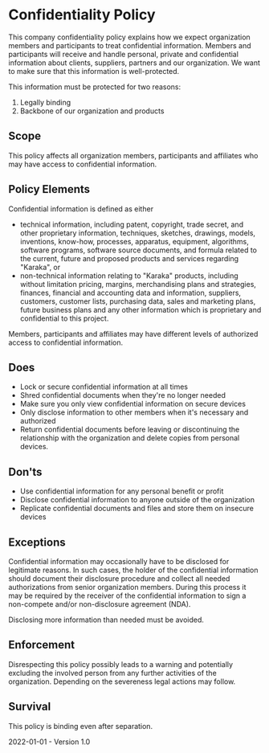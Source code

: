 # Confidentiality Policy

This company confidentiality policy explains how we expect organization members and participants to treat confidential information. Members and participants will receive and handle personal, private and confidential information about clients, suppliers, partners and our organization. We want to make sure that this information is well-protected.

This information must be protected for two reasons:

1. Legally binding
2. Backbone of our organization and products

## Scope

This policy affects all organization members, participants and affiliates who may have access to confidential information.

## Policy Elements

Confidential information is defined as either

* technical information, including patent, copyright, trade secret, and other proprietary information, techniques, sketches, drawings, models, inventions, know-how, processes, apparatus, equipment, algorithms, software programs, software source documents, and formula related to the current, future and proposed products and services regarding "Karaka", or
* non-technical information relating to "Karaka" products, including without limitation pricing, margins, merchandising plans and strategies, finances, financial and accounting data and information, suppliers, customers, customer lists, purchasing data, sales and marketing plans, future business plans and any other information which is proprietary and confidential to this project.

Members, participants and affiliates may have different levels of authorized access to confidential information.

## Does

* Lock or secure confidential information at all times
* Shred confidential documents when they're no longer needed
* Make sure you only view confidential information on secure devices
* Only disclose information to other members when it's necessary and authorized
* Return confidential documents before leaving or discontinuing the relationship with the organization and delete copies from personal devices.

## Don'ts

* Use confidential information for any personal benefit or profit
* Disclose confidential information to anyone outside of the organization
* Replicate confidential documents and files and store them on insecure devices

## Exceptions

Confidential information may occasionally have to be disclosed for legitimate reasons. In such cases, the holder of the confidential information should document their disclosure procedure and collect all needed authorizations from senior organization members. During this process it may be required by the receiver of the confidential information to sign a non-compete and/or non-disclosure agreement (NDA).

Disclosing more information than needed must be avoided.

## Enforcement

Disrespecting this policy possibly leads to a warning and potentially excluding the involved person from any further activities of the organization. Depending on the severeness legal actions may follow.

## Survival

This policy is binding even after separation.

2022-01-01 - Version 1.0
